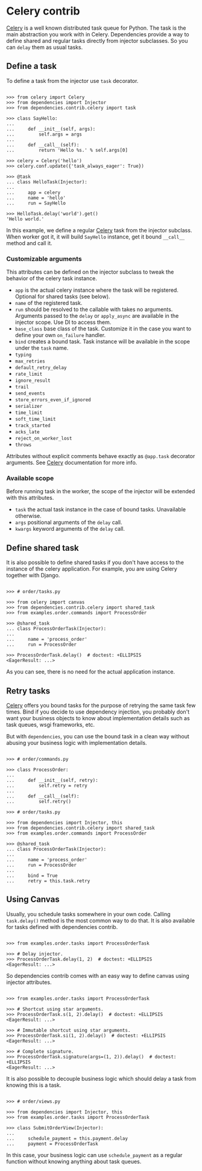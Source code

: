 # Celery contrib

[Celery](http://www.celeryproject.org/) is a well known distributed task
queue for Python. The task is the main abstraction you work with in
Celery. Dependencies provide a way to define shared and regular tasks
directly from injector subclasses. So you can `delay` them as usual
tasks.

## Define a task

To define a task from the injector use `task` decorator.

```pycon

>>> from celery import Celery
>>> from dependencies import Injector
>>> from dependencies.contrib.celery import task

>>> class SayHello:
...
...     def __init__(self, args):
...         self.args = args
...
...     def __call__(self):
...         return 'Hello %s.' % self.args[0]

>>> celery = Celery('hello')
>>> celery.conf.update({'task_always_eager': True})

>>> @task
... class HelloTask(Injector):
...
...     app = celery
...     name = 'hello'
...     run = SayHello

>>> HelloTask.delay('world').get()
'Hello world.'

```

In this example, we define a regular
[Celery](http://www.celeryproject.org/) task from the injector subclass.
When worker got it, it will build `SayHello` instance, get it bound
`__call__` method and call it.

### Customizable arguments

This attributes can be defined on the injector subclass to tweak the
behavior of the celery task instance.

- `app` is the actual celery instance where the task will be
  registered. Optional for shared tasks (see below).
- `name` of the registered task.
- `run` should be resolved to the callable with takes no
  arguments. Arguments passed to the `delay` or `apply_async` are
  available in the injector scope. Use DI to access them.
- `base_class` base class of the task. Customize it in the case you
  want to define your own `on_failure` handler.
- `bind` creates a bound task. Task instance will be available in the
  scope under the `task` name.
- `typing`
- `max_retries`
- `default_retry_delay`
- `rate_limit`
- `ignore_result`
- `trail`
- `send_events`
- `store_errors_even_if_ignored`
- `serializer`
- `time_limit`
- `soft_time_limit`
- `track_started`
- `acks_late`
- `reject_on_worker_lost`
- `throws`

Attributes without explicit comments behave exactly as `@app.task`
decorator arguments. See [Celery](http://www.celeryproject.org/)
documentation for more info.

### Available scope

Before running task in the worker, the scope of the injector will be
extended with this attributes.

- `task` the actual task instance in the case of bound
  tasks. Unavailable otherwise.
- `args` positional arguments of the `delay` call.
- `kwargs` keyword arguments of the `delay` call.

## Define shared task

It is also possible to define shared tasks if you don't have access to
the instance of the celery application. For example, you are using
Celery together with Django.

```pycon

>>> # order/tasks.py

>>> from celery import canvas
>>> from dependencies.contrib.celery import shared_task
>>> from examples.order.commands import ProcessOrder

>>> @shared_task
... class ProcessOrderTask(Injector):
...
...     name = 'process_order'
...     run = ProcessOrder

>>> ProcessOrderTask.delay()  # doctest: +ELLIPSIS
<EagerResult: ...>

```

As you can see, there is no need for the actual application instance.

## Retry tasks

[Celery](http://www.celeryproject.org/) offers you bound tasks for the
purpose of retrying the same task few times. Bind if you decide to use
dependency injection, you probably don't want your business objects to
know about implementation details such as task queues, wsgi frameworks,
etc.

But with `dependencies`, you can use the bound task in a clean way
without abusing your business logic with implementation details.

```pycon

>>> # order/commands.py

>>> class ProcessOrder:
...
...     def __init__(self, retry):
...         self.retry = retry
...
...     def __call__(self):
...         self.retry()

>>> # order/tasks.py

>>> from dependencies import Injector, this
>>> from dependencies.contrib.celery import shared_task
>>> from examples.order.commands import ProcessOrder

>>> @shared_task
... class ProcessOrderTask(Injector):
...
...     name = 'process_order'
...     run = ProcessOrder
...
...     bind = True
...     retry = this.task.retry

```

## Using Canvas

Usually, you schedule tasks somewhere in your own code. Calling
`task.delay()` method is the most common way to do that. It is also
available for tasks defined with dependencies contrib.

```pycon

>>> from examples.order.tasks import ProcessOrderTask

>>> # Delay injector.
>>> ProcessOrderTask.delay(1, 2)  # doctest: +ELLIPSIS
<EagerResult: ...>

```

So dependencies contrib comes with an easy way to define canvas using
injector attributes.

```pycon

>>> from examples.order.tasks import ProcessOrderTask

>>> # Shortcut using star arguments.
>>> ProcessOrderTask.s(1, 2).delay()  # doctest: +ELLIPSIS
<EagerResult: ...>

>>> # Immutable shortcut using star arguments.
>>> ProcessOrderTask.si(1, 2).delay()  # doctest: +ELLIPSIS
<EagerResult: ...>

>>> # Complete signature.
>>> ProcessOrderTask.signature(args=(1, 2)).delay()  # doctest: +ELLIPSIS
<EagerResult: ...>

```

It is also possible to decouple business logic which should delay a task
from knowing this is a task.

```pycon

>>> # order/views.py

>>> from dependencies import Injector, this
>>> from examples.order.tasks import ProcessOrderTask

>>> class SubmitOrderView(Injector):
...
...     schedule_payment = this.payment.delay
...     payment = ProcessOrderTask

```

In this case, your business logic can use `schedule_payment` as a
regular function without knowing anything about task queues.
